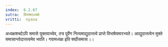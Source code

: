 ```yaml
---
index:  6.2.67
sutra:  विभाषाऽध्यक्षे
vritti:  nyasa
---
```


अध्यक्षशब्दोऽपि समासे युक्तवाच्येव, तत्र पूर्वेण नित्यमाद्युदात्तत्वे प्राप्ते विभाषेयमारभ्यते। आद्युदात्तत्वेन मुक्ते समासान्तोदात्तत्वमेव भवति। गवामध्यक्ष इति षष्ठीसमासः।।

